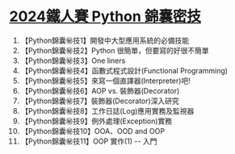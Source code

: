# [2024鐵人賽 Python 錦囊密技](https://ithelp.ithome.com.tw/users/20001976/ironman/7769)
1. 【Python錦囊㊙️技1】開發中大型應用系統的必備技能
2. 【Python錦囊㊙️技2】Python 很簡單，但要寫的好很不簡單
3. 【Python錦囊㊙️技3】One liners
4. 【Python錦囊㊙️技4】函數式程式設計(Functional Programming)
5. 【Python錦囊㊙️技5】來寫一個直譯器(Interpreter)吧!
6. 【Python錦囊㊙️技6】AOP vs. 裝飾器(Decorator)
7. 【Python錦囊㊙️技7】裝飾器(Decorator)深入研究
8. 【Python錦囊㊙️技8】工作日誌(Log)應用實務及監視器
9. 【Python錦囊㊙️技9】例外處理(Exception)實務
10. 【Python錦囊㊙️技10】OOA、OOD and OOP
11. 【Python錦囊㊙️技11】OOP 實作(1) -- 入門

